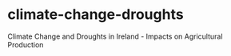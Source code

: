 # climate-change-droughts

Climate Change and Droughts in Ireland - Impacts on Agricultural Production
